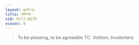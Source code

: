 ```yaml
---
layout: entry
title: འཇེབས་
vid: Hill:0575
vcount: 0
---
```

> To be pleasing, to be agreeable TC\.
> Volition: _Involuntary_


